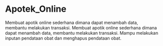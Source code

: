 # Apotek_Online
Membuat apotik online sederhana dimana dapat menambah data, membantu melakukan transaksi.
Membuat apotik online sederhana dimana dapat menambah data, membantu melakukan transaksi.
Mampu melakukan inputan pendataan obat dan menghapus pendataan obat.


